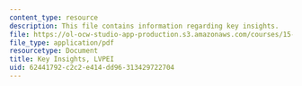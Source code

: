 ```yaml
---
content_type: resource
description: This file contains information regarding key insights.
file: https://ol-ocw-studio-app-production.s3.amazonaws.com/courses/15-s07-globalhealth-lab-spring-2013/62441792c2c2e414dd96313429722704_MIT15_S07S13_key_insig_lvp.pdf
file_type: application/pdf
resourcetype: Document
title: Key Insights, LVPEI
uid: 62441792-c2c2-e414-dd96-313429722704
---
```

